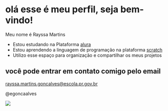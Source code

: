 # olá esse é meu perfil, seja bem-vindo!

Meu nome é Rayssa Martins
- Estou estudando na Plataforma [alura](https://cursos.alura.com.br/loginForm?logout)
- Estou aprendendo a linguagem de programação na plataforma [scratch](https://scratch.mit.edu/)
- Utilizo esse espaço para organização e compartilhar os meus projetos 

## você pode entrar em contato comigo pelo email

rayssa.martins.goncalves@escola.pr.gov.br



@egoncaalves

![](https://media.tenor.com/qdg13PqYbxMAAAAM/yes-baby.gif)



